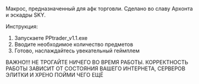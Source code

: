 Макрос, предназначенный для афк торговли. Сделано во славу Архонта и эскадры SKY. 

Инструкция:
1) Запускаете PPtrader_v1.1.exe
2) Вводите необходимое количество предметов
3) Готово, наслаждайтесь увекательный геймплем

ВАЖНО!!! НЕ ТРОГАЙТЕ НИЧЕГО ВО ВРЕМЯ РАБОТЫ. КОРРЕКТНОСТЬ РАБОТЫ ЗАВИСИТ ОТ СОСТОЯНИЯ ВАШЕГО ИНТЕРНЕТА, СЕРВЕРОВ ЭЛИТКИ И ХРЕНО ПОЙМИ ЧЕГО ЕЩЁ

